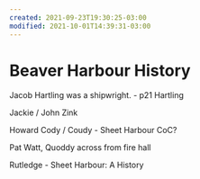 ```yaml
---
created: 2021-09-23T19:30:25-03:00
modified: 2021-10-01T14:39:31-03:00
---
```


# Beaver Harbour History

Jacob Hartling was a shipwright. - p21 Hartling

Jackie / John Zink

Howard Cody / Coudy - Sheet Harbour CoC?

Pat Watt, Quoddy across from fire hall

Rutledge - Sheet Harbour: A History
